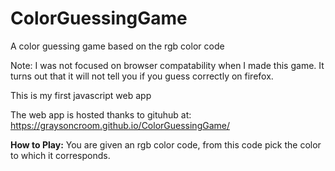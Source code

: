# ColorGuessingGame
A color guessing game based on the rgb color code

Note: I was not focused on browser compatability when I made this game. It turns out that it will not tell you if you guess correctly on firefox.

This is my first javascript web app

The web app is hosted thanks to gituhub at: https://graysoncroom.github.io/ColorGuessingGame/

<b>How to Play:</b> You are given an rgb color code, from this code pick the color to which it corresponds.
